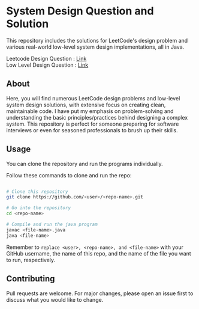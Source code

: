 # System Design Question and Solution
This repository includes the solutions for LeetCode's design problem and various real-world low-level system design implementations, all in Java.

Leetcode Design Question : [Link](https://github.com/GuptaRoshan/design/blob/main/src/LD/README.md)
</br>
Low Level Design Question : [Link](https://github.com/GuptaRoshan/design/blob/main/src/LD/README.md)

## About
Here, you will find numerous LeetCode design problems and low-level system design solutions, with extensive focus on creating clean, maintainable code. I have put my emphasis on problem-solving and understanding the basic principles/practices behind designing a complex system. This repository is perfect for someone preparing for software interviews or even for seasoned professionals to brush up their skills.

<!-- This is a comment in markdown -->
<!-- Each program includes comprehensive documentation, explaining the problem, the solution approach, runtime and space complexity, and in some cases, possible improvements to the code. -->

## Usage
You can clone the repository and run the programs individually.

Follow these commands to clone and run the repo:

```bash

# Clone this repository
git clone https://github.com/<user>/<repo-name>.git

# Go into the repository
cd <repo-name>

# Compile and run the java program
javac <file-name>.java
java <file-name>

```

Remember to ```replace <user>, <repo-name>, and <file-name>``` with your GitHub username, the name of this repo, and the name of the file you want to run, respectively.

## Contributing

Pull requests are welcome. For major changes, please open an issue first to discuss what you would like to change.
